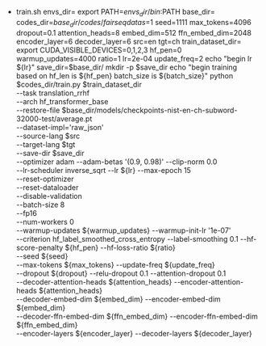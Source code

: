 - train.sh
envs_dir=
export PATH=$envs_dir/bin:$PATH
base_dir=
codes_dir=$base_dir/codes/fairseq
datas=$1
seed=1111
max_tokens=4096
dropout=0.1
attention_heads=8
embed_dim=512
ffn_embed_dim=2048
encoder_layer=6
decoder_layer=6
src=en
tgt=ch
train_dataset_dir=
export CUDA_VISIBLE_DEVICES=0,1,2,3
hf_pen=0
warmup_updates=4000
ratio=1
lr=2e-04
update_freq=2
echo "begin lr ${lr}"
save_dir=$base_dir/
mkdir -p $save_dir
echo "begin training based on hf_len is ${hf_pen} batch_size is ${batch_size}"
python $codes_dir/train.py $train_dataset_dir \
     --task translation_rrhf \
     --arch hf_transformer_base \
     --restore-file $base_dir/models/checkpoints-nist-en-ch-subword-32000-test/average.pt \
     --dataset-impl='raw_json' \
     --source-lang $src \
     --target-lang $tgt \
     --save-dir $save_dir \
     --optimizer adam --adam-betas '(0.9, 0.98)' --clip-norm 0.0 \
     --lr-scheduler inverse_sqrt --lr ${lr} --max-epoch 15 \
     --reset-optimizer \
     --reset-dataloader \
     --disable-validation \
     --batch-size 8 \
     --fp16 \
     --num-workers 0 \
     --warmup-updates ${warmup_updates} --warmup-init-lr '1e-07' \
     --criterion hf_label_smoothed_cross_entropy --label-smoothing 0.1 --hf-score-penalty ${hf_pen} --hf-loss-ratio ${ratio}\
     --seed ${seed} \
     --max-tokens ${max_tokens} --update-freq ${update_freq} \
     --dropout ${dropout} --relu-dropout 0.1 --attention-dropout 0.1 \
     --decoder-attention-heads ${attention_heads} --encoder-attention-heads ${attention_heads} \
     --decoder-embed-dim ${embed_dim} --encoder-embed-dim ${embed_dim} \
     --decoder-ffn-embed-dim ${ffn_embed_dim} --encoder-ffn-embed-dim ${ffn_embed_dim} \
     --encoder-layers ${encoder_layer} --decoder-layers ${decoder_layer}
